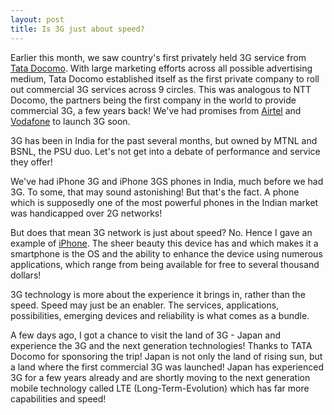 ```yaml
---
layout: post
title: Is 3G just about speed?
---
```


Earlier this month, we saw country's first privately held 3G service from <a href="http://www.tatadocomo.com/">Tata Docomo</a>. With large marketing efforts across all possible advertising medium, Tata Docomo established itself as the first private company to roll out commercial 3G services across 9 circles. This was analogous to NTT Docomo, the partners being the first company in the world to provide commercial 3G, a few years back! We've had promises from <a href="http://www.airtel.in/">Airtel</a> and <a href="http://www.vodafone.in/">Vodafone</a> to launch 3G soon.

3G has been in India for the past several months, but owned by MTNL and BSNL, the PSU duo. Let's not get into a debate of performance and service they offer!

We've had iPhone 3G and iPhone 3GS phones in India, much before we had 3G. To some, that may sound astonishing! But that's the fact. A phone which is supposedly one of the most powerful phones in the Indian market was handicapped over 2G networks!

But does that mean 3G network is just about speed? No. Hence I gave an example of <a href="http://www.apple.com/iphone/">iPhone</a>. The sheer beauty this device has and which makes it a smartphone is the OS and the ability to enhance the device using numerous applications, which range from being available for free to several thousand dollars!

3G technology is more about the experience it brings in, rather than the speed. Speed may just be an enabler. The services, applications, possibilities, emerging devices and reliability is what comes as a bundle.

A few days ago, I got a chance to visit the land of 3G - Japan and experience the 3G and the next generation technologies! Thanks to TATA Docomo for sponsoring the trip! Japan is not only the land of rising sun, but a land where the first commercial 3G was launched! Japan has experienced 3G for a few years already and are shortly moving to the next generation mobile technology called LTE (Long-Term-Evolution) which has far more capabilities and speed!